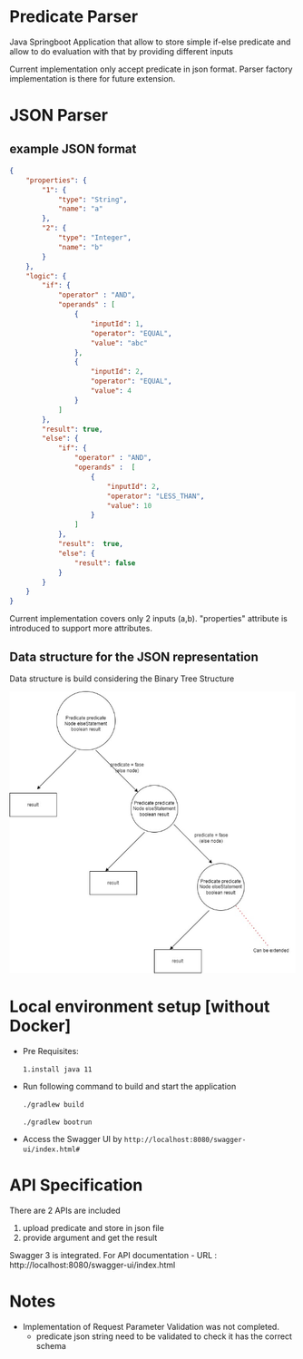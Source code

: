 # Predicate Parser

Java Springboot Application that allow to store simple if-else predicate and allow to do evaluation with that by providing different inputs

Current implementation only accept predicate in json format. Parser factory implementation is there for future extension.

# JSON Parser

## example JSON format
```json
{
	"properties": {
		"1": {
			"type": "String",
			"name": "a"
		},
		"2": {
			"type": "Integer",
			"name": "b"
		}
	},
	"logic": {
		"if": {
			"operator" : "AND",
			"operands" : [
				{
					"inputId": 1,
					"operator": "EQUAL",
					"value": "abc"
				},
				{
					"inputId": 2,
					"operator": "EQUAL",
					"value": 4
				}
			]
		},
		"result": true,
		"else": {
			"if": {
				"operator" : "AND",
				"operands" :  [
					{
						"inputId": 2,
						"operator": "LESS_THAN",
						"value": 10
					}
				]
			},
			"result":  true,
			"else": {
				"result": false
			}
		}
	}
}
```

Current implementation covers only 2 inputs (a,b). "properties" attribute is introduced to support more attributes. 

## Data structure for the JSON representation

Data structure is build considering the Binary Tree Structure

![text](img.jpg)


# Local environment setup [without Docker]
- Pre Requisites:

  ``1.install java 11``
- Run following command to build and start the application

  ``./gradlew build``

  ``./gradlew bootrun``
- Access the Swagger UI by ``http://localhost:8080/swagger-ui/index.html#``

# API Specification

There are 2 APIs are included
  1. upload predicate and store in json file
  2. provide argument and get the result 
 
Swagger 3 is integrated. For API documentation 
     - URL : http://localhost:8080/swagger-ui/index.html

# Notes
* Implementation of Request Parameter Validation was not completed. 
  * predicate json string need to be validated to  check it has the correct schema
